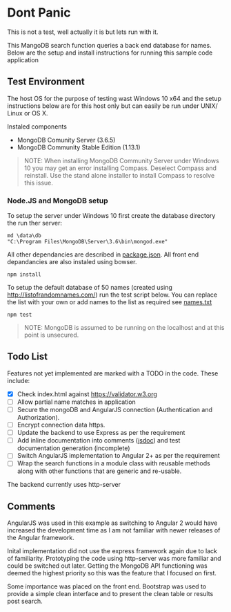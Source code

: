 # Dont Panic
This is not a test, well actually it is but lets run with it.

This MangoDB search function queries a back end database for names. Below are the setup and install instructions for running this sample code application

## Test Environment

The host OS for the purpose of testing wast Windows 10 x64 and the setup instructions below are for this host only but can easily be run under UNIX/ Linux or OS X.

Instaled components
* MongoDB Comunity Server (3.6.5)
* MongoDB Community Stable Edition (1.13.1)
> NOTE: When installing MongoDB Community Server under Windows 10 you may get an error installing Compass. Deselect Compass and reinstall. Use the stand alone installer to install Compass to resolve this issue.

### Node.JS and MongoDB setup
To setup the server under Windows 10 first create the database directory the run ther server:
```
md \data\db
"C:\Program Files\MongoDB\Server\3.6\bin\mongod.exe"
```
All other dependancies are described in [package.json](./package.json). All front end depandancies are also instaled using bowser.
```
npm install
```
To setup the default database of 50 names (created using http://listofrandomnames.com/) run the test script below. You can replace the list with your own or add names to the list as required see [names.txt](./names.txt)
```
npm test
```
> NOTE: MongoDB is assumed to be running on the localhost and at this point is unsecured.

## Todo List
Features not yet implemented are marked with a TODO in the code. These include:
- [x] Check index.html against https://validator.w3.org
- [ ] Allow partial name matches in application
- [ ] Secure the mongoDB and AngularJS connection (Authentication and Authorization).
- [ ] Encrypt connection data https.
- [ ] Update the backend to use Express as per the requirement
- [ ] Add inline documentation into comments ([jsdoc](https://www.npmjs.com/package/jsdoc)) and test documentation generation (incomplete)
- [ ] Switch AngularJS implementation to Angular 2+ as per the requirement
- [ ] Wrap the search functions in a module class with reusable methods along with other functions that are generic and re-usable.

The backend currently uses http-server

## Comments
AngularJS was used in this example as switching to Angular 2 would have increased the development time as I am not familiar with newer releases of the Angular framework. 

Inital implementation did not use the express framework again due to lack of familiarity. Prototyping the code using http-server was more familiar and could be switched out later. Getting the MongoDB API functioning was deemed the highest priority so this was the feature that I focused on first.

Some importance was placed on the front end. Bootstrap was used to provide a simple clean interface and to present the clean table or results post search.
